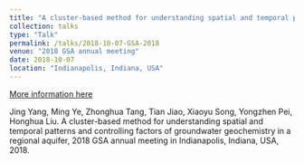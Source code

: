 ```yaml
---
title: "A cluster-based method for understanding spatial and temporal patterns and controlling factors of groundwater geochemistry in a regional aquifer"
collection: talks
type: "Talk"
permalink: /talks/2018-10-07-GSA-2018
venue: "2018 GSA annual meeting"
date: 2018-10-07
location: "Indianapolis, Indiana, USA"
---
```


[More information here](https://www.geosociety.org/GSA/Events/Annual_Meeting/GSA/Events/gsa2018.aspx)

Jing Yang, Ming Ye, Zhonghua Tang, Tian Jiao, Xiaoyu Song, Yongzhen Pei, Honghua Liu. A cluster-based method for understanding spatial and temporal patterns and controlling factors of groundwater geochemistry in a regional aquifer, 2018 GSA annual meeting in Indianapolis, Indiana, USA, 2018. 
